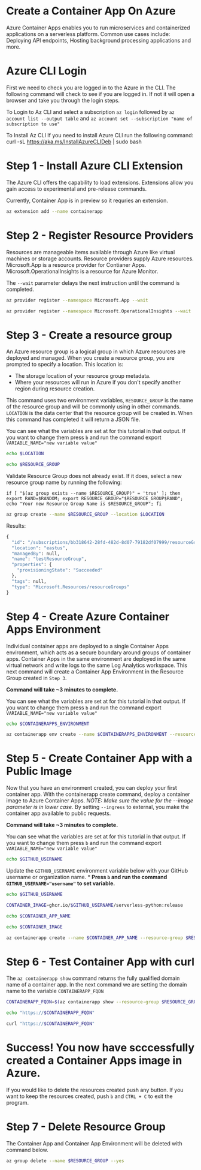 # Create a Container App On Azure
Azure Container Apps enables you to run microservices and containerized applications on a serverless platform. 
Common use cases include: Deploying API endpoints, Hosting background processing applications and more.

# Azure CLI Login
First we need to check you are logged in to the Azure in the CLI. The following command will check to see if you are logged in. 
If not it will open a browser and take you through the login steps.

To Login to Az CLI and select a subscription 
`az login` followed by `az account list --output table` and `az account set --subscription "name of subscription to use"`

To Install Az CLI
If you need to install Azure CLI run the following command: curl -sL https://aka.ms/InstallAzureCLIDeb | sudo bash

# Step 1 - Install Azure CLI Extension
The Azure CLI offers the capability to load extensions. 
Extensions allow you gain access to experimental and pre-release commands.

Currently, Container App is in preview so it requries an extension.
```bash
az extension add --name containerapp
```

# Step 2 - Register Resource Providers
Resources are manageable items available through Azure like virtual machines or storage accounts. Resource providers supply Azure resources. 
Microsoft.App is a resource provider for Contianer Apps.
Microsoft.OperationalInsights is a resource for Azure Monitor.

The `--wait` parameter delays the next instruction until the command is completed.
```bash
az provider register --namespace Microsoft.App --wait
```
```bash
az provider register --namespace Microsoft.OperationalInsights --wait
```

# Step 3 - Create a resource group
An Azure resource group is a logical group in which Azure resources are deployed and managed. When you create a resource group, you are prompted to specify a location. This location is:
  - The storage location of your resource group metadata.
  - Where your resources will run in Azure if you don't specify another region during resource creation. 

This command uses two environment variables, `RESOURCE_GROUP` is the name of the resource group and will be commonly using in other commands.
`LOCATION` is the data center that the resource group will be created in. 
When this command has completed it will return a JSON file. 

You can see what the variables are set at for this tutorial in that output.
If you want to change them press `b` and run the command export `VARIABLE_NAME="new variable value"`
```bash
echo $LOCATION
```
```bash
echo $RESOURCE_GROUP
```

Validate Resource Group does not already exist. If it does, select a new resource group name by running the following:

```
if [ "$(az group exists --name $RESOURCE_GROUP)" = 'true' ]; then export RAND=$RANDOM; export RESOURCE_GROUP="$RESOURCE_GROUP$RAND"; echo "Your new Resource Group Name is $RESOURCE_GROUP"; fi
```

```bash
az group create --name $RESOURCE_GROUP --location $LOCATION
```
Results:

```expected_similarity=0.5
{
  "id": "/subscriptions/bb318642-28fd-482d-8d07-79182df07999/resourceGroups/testResourceGroup24763",
  "location": "eastus",
  "managedBy": null,
  "name": "testResourceGroup",
  "properties": {
    "provisioningState": "Succeeded"
  },
  "tags": null,
  "type": "Microsoft.Resources/resourceGroups"
}
```
# Step 4 - Create Azure Container Apps Environment
Individual container apps are deployed to a single Container Apps environment, which acts as a secure boundary around groups of container apps.
Container Apps in the same environment are deployed in the same virtual network and write logs to the same Log Analytics workspace. 
This next command will create a Container App Environment in the Resource Group created in `Step 3`.

**Command will take ~3 minutes to complete.**

You can see what the variables are set at for this tutorial in that output.
If you want to change them press `b` and run the command export `VARIABLE_NAME="new variable value"`

```bash
echo $CONTAINERAPPS_ENVIRONMENT
```
```bash
az containerapp env create --name $CONTAINERAPPS_ENVIRONMENT --resource-group $RESOURCE_GROUP --location $LOCATION
```

# Step 5 - Create Container App with a Public Image
Now that you have an environment created, you can deploy your first container app. 
With the containerapp create command, deploy a container image to Azure Container Apps.
*NOTE: Make sure the value for the --image parameter is in lower case.*
By setting `--ingress` to external, you make the container app available to public requests.

**Command will take ~3 minutes to complete.**

You can see what the variables are set at for this tutorial in that output.
If you want to change them press `b` and run the command export `VARIABLE_NAME="new variable value"`
```bash
echo $GITHUB_USERNAME
```

Update the `GITHUB_USERNAME` environment variable below with your GitHub username or organization name.
    * **Press `b` and run the command `GITHUB_USERNAME="username"` to set variable.**
```bash
echo $GITHUB_USERNAME
```
```bash
CONTAINER_IMAGE=ghcr.io/$GITHUB_USERNAME/serverless-python:release
```
```bash
echo $CONTAINER_APP_NAME
```
```bash
echo $CONTAINER_IMAGE
```
```bash
az containerapp create --name $CONTAINER_APP_NAME --resource-group $RESOURCE_GROUP --environment $CONTAINERAPPS_ENVIRONMENT --image "$CONTAINER_IMAGE" --target-port 80 --ingress 'external'
```

# Step 6 - Test Container App with curl
The `az containerapp show` command returns the fully qualified domain name of a container app.
In the next command we are setting the domain name to the variable `CONTAINERAPP_FQDN`
```bash
CONTAINERAPP_FQDN=$(az containerapp show --resource-group $RESOURCE_GROUP --name $CONTAINER_APP_NAME --query "properties.configuration.ingress.fqdn" --out tsv)
```
```bash
echo "https://$CONTAINERAPP_FQDN"
```
```bash
curl "https://$CONTAINERAPP_FQDN"
```

# Success! You now have scccessfully created a Container Apps image in Azure. 
If you would like to delete the resources created push any button.
If you want to keep the resources created, push `b` and `CTRL + C` to exit the program.

# Step 7 - Delete Resource Group
The Container App and Container App Environment will be deleted with command below.

```bash
az group delete --name $RESOURCE_GROUP --yes
```
